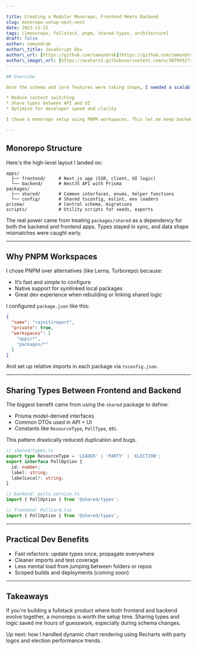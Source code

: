 ```yaml
---

title: Creating a Modular Monorepo, Frontend Meets Backend
slug: monorepo-setup-next-nest
date: 2023-12-22
tags: \[monorepo, fullstack, pnpm, shared-types, architecture]
draft: false
author: samundrak
author\_title: JavaScript Dev
author\_url: [https://github.com/samundrak](https://github.com/samundrak)
author\_image\_url: [https://avatars1.githubusercontent.com/u/3079452?s=460\&u=e5bd48488cb71b665ea5403192c6b8a963644a08\&v=4](https://avatars1.githubusercontent.com/u/3079452?s=460&u=e5bd48488cb71b665ea5403192c6b8a963644a08&v=4)
------------------------------------------------------------------------------------------------------------------------------------------------------------------------------------------------------------------------------------

## Overview

Once the schema and core features were taking shape, I needed a scalable way to manage both frontend and backend in a single codebase. My goals were:

* Reduce context switching
* Share types between API and UI
* Optimize for developer speed and clarity

I chose a monorepo setup using PNPM workspaces. This let me keep backend (NestJS), frontend (Next.js), and shared types/utilities in separate packages—but in one unified repository.

---
```


## Monorepo Structure

Here's the high-level layout I landed on:

```
apps/
  ├── frontend/     # Next.js app (SSR, client, UI logic)
  └── backend/      # NestJS API with Prisma
packages/
  ├── shared/       # Common interfaces, enums, helper functions
  └── config/       # Shared tsconfig, eslint, env loaders
prisma/             # Central schema, migrations
scripts/            # Utility scripts for seeds, exports
```
<!-- truncate    -->
The real power came from treating `packages/shared` as a dependency for both the backend and frontend apps. Types stayed in sync, and data shape mismatches were caught early.

---

## Why PNPM Workspaces

I chose PNPM over alternatives (like Lerna, Turborepo) because:

* It’s fast and simple to configure
* Native support for symlinked local packages
* Great dev experience when rebuilding or linking shared logic

I configured `package.json` like this:

```json
{
  "name": "rajnitireport",
  "private": true,
  "workspaces": [
    "apps/*",
    "packages/*"
  ]
}
```

And set up relative imports in each package via `tsconfig.json`.

---

## Sharing Types Between Frontend and Backend

The biggest benefit came from using the `shared` package to define:

* Prisma model-derived interfaces
* Common DTOs used in API + UI
* Constants like `ResourceType`, `PollType`, etc.

This pattern drastically reduced duplication and bugs.

```ts
// shared/types.ts
export type ResourceType = 'LEADER' | 'PARTY' | 'ELECTION';
export interface PollOption {
  id: number;
  label: string;
  labelLocal?: string;
}
```

```ts
// backend: polls.service.ts
import { PollOption } from '@shared/types';

// frontend: PollCard.tsx
import { PollOption } from '@shared/types';
```

---

## Practical Dev Benefits

* Fast refactors: update types once, propagate everywhere
* Cleaner imports and test coverage
* Less mental load from jumping between folders or repos
* Scoped builds and deployments (coming soon)

---

## Takeaways

If you're building a fullstack product where both frontend and backend evolve together, a monorepo is worth the setup time. Sharing types and logic saved me hours of guesswork, especially during schema changes.

Up next: how I handled dynamic chart rendering using Recharts with party logos and election performance trends.
